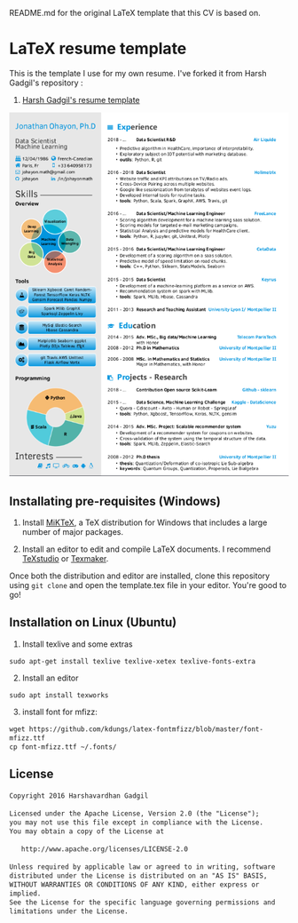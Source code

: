 README.md for the original LaTeX template that this CV is based on.

# LaTeX resume template

This is the template I use for my own resume. I've forked it from Harsh Gadgil's repository : 

1. [Harsh Gadgil's resume template](https://github.com/opensorceror/Data-Engineer-Resume-LaTeX)

![CV Screenshot](screen.png)

## Installating pre-requisites (Windows)

1. Install [MiKTeX](https://miktex.org/howto/install-miktex), a TeX distribution for Windows that includes a large number of major packages.

2. Install an editor to edit and compile LaTeX documents. I recommend [TeXstudio](http://www.texstudio.org/) or [Texmaker](http://www.xm1math.net/texmaker/).

Once both the distribution and editor are installed, clone this repository using `git clone` and open the template.tex file in your editor. You're good to go!

## Installation on Linux (Ubuntu)

1. Install texlive and some extras
```
sudo apt-get install texlive texlive-xetex texlive-fonts-extra
```

2. Install an editor
```
sudo apt install texworks
```

3. install font for mfizz:
``` 
wget https://github.com/kdungs/latex-fontmfizz/blob/master/font-mfizz.ttf
cp font-mfizz.ttf ~/.fonts/
```


## License

```
Copyright 2016 Harshavardhan Gadgil

Licensed under the Apache License, Version 2.0 (the "License");
you may not use this file except in compliance with the License.
You may obtain a copy of the License at

   http://www.apache.org/licenses/LICENSE-2.0

Unless required by applicable law or agreed to in writing, software
distributed under the License is distributed on an "AS IS" BASIS,
WITHOUT WARRANTIES OR CONDITIONS OF ANY KIND, either express or implied.
See the License for the specific language governing permissions and
limitations under the License.
```

